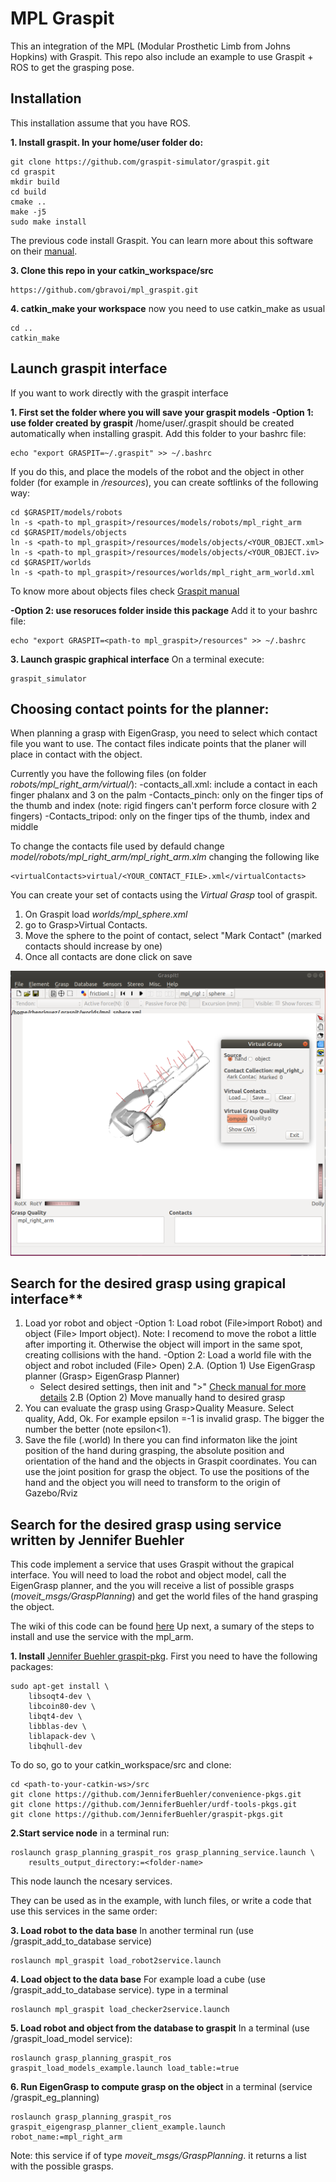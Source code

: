 # MPL Graspit
This an integration of the MPL (Modular Prosthetic Limb from Johns Hopkins) with Graspit.
This repo also include an example to use Graspit + ROS to get the grasping pose.


## Installation
This installation assume that you have ROS.

**1. Install graspit. In your home/user folder do:**
```
git clone https://github.com/graspit-simulator/graspit.git
cd graspit
mkdir build
cd build
cmake ..
make -j5
sudo make install
```

The previous code install Graspit. You can learn more about this software on their [manual](https://graspit-simulator.github.io/build/html/getting_started.html).


**3. Clone this repo in your catkin_workspace/src**
```
https://github.com/gbravoi/mpl_graspit.git
```

**4. catkin_make your workspace**
now you need to use catkin_make as usual
```
cd ..
catkin_make
```

## Launch graspit interface
If you want to work directly with the graspit interface

**1. First set the folder where you will save your graspit models**
**-Option 1: use folder created by graspit**
/home/user/.graspit  should be created automatically when installing graspit.
Add this folder to your bashrc  file:
```
echo "export GRASPIT=~/.graspit" >> ~/.bashrc    
```

If you do this, and place the models of the robot and the object in other folder (for example in *<path-to mpl_graspit>/resources*), you can create softlinks of the following way:

```
cd $GRASPIT/models/robots
ln -s <path-to mpl_graspit>/resources/models/robots/mpl_right_arm
cd $GRASPIT/models/objects
ln -s <path-to mpl_graspit>/resources/models/objects/<YOUR_OBJECT.xml>
ln -s <path-to mpl_graspit>/resources/models/objects/<YOUR_OBJECT.iv>
cd $GRASPIT/worlds
ln -s <path-to mpl_graspit>/resources/worlds/mpl_right_arm_world.xml
```

To know more about objects files check [Graspit manual](https://graspit-simulator.github.io/build/html/data_files_bodies.html)

**-Option 2: use resoruces folder inside this package**
Add it to your bashrc  file:
```
echo "export GRASPIT=<path-to mpl_graspit>/resources" >> ~/.bashrc    
```


**3. Launch graspic graphical interface**
On a terminal execute:
```
graspit_simulator
```



## Choosing contact points for the planner:
When planning a grasp with EigenGrasp, you need to select which contact file you want to use. 
The contact files indicate points that the planer will place in contact with the object.

Currently you have the following files (on folder *robots/mpl_right_arm/virtual/*):
-contacts_all.xml: include a contact in each finger phalanx and 3 on the palm
-Contacts_pinch: only on the finger tips of the thumb and index (note: rigid fingers can't perform force closure with 2 fingers)
-Contacts_tripod: only on the finger tips of the thumb, index and middle

To change the contacts file used by defauld change *model/robots/mpl_right_arm/mpl_right_arm.xlm* changing the following like
```
<virtualContacts>virtual/<YOUR_CONTACT_FILE>.xml</virtualContacts>
```


You can create your set of contacts using the *Virtual Grasp* tool of graspit.
1. On Graspit load *worlds/mpl_sphere.xml*
2. go to Grasp>Virtual Contacts.
3. Move the sphere to the point of contact, select "Mark Contact" (marked contacts should increase by one)
4. Once all contacts are done click on save

![Alt text](readme_img/create_contacts.png?raw=true "Create Hand contacts")


## Search for the desired grasp using grapical interface**
1.  Load yor robot and object
    -Option 1: Load robot (File>import Robot) and object (File> Import object). Note: I recomend to move the robot a little after importing it. Otherwise the object will import in the same spot, creating collisions with the hand.
    -Option 2: Load a world file with the object and robot included (File> Open)
2.A. (Option 1) Use EigenGrasp planner (Grasp> EigenGrasp Planner) 
    - Select desired settings, then init and ">" [Check manual for more details](https://graspit-simulator.github.io/build/html/grasp_planning_eg.html)
2.B (Option 2) Move manually hand to desired grasp
3. You can evaluate the grasp using Grasp>Quality Measure. Select quality, Add, Ok. For example epsilon =-1 is invalid grasp. The bigger the number the better (note epsilon<1).
4. Save the file (.world) In there you can find informaton like the joint position of the hand during grasping, the absolute position and orientation of the hand and the objects in  Graspit coordinates. You can use the joint position for grasp the object. To use the positions of the hand and the object you will need to transform to the origin of Gazebo/Rviz

## Search for the desired grasp using service written by Jennifer Buehler
This code implement a service that uses Graspit without the grapical interface. You will need to load the robot and object model, call the EigenGrasp planner, and the you will receive a list of possible grasps (*moveit_msgs/GraspPlanning*) and get the world files of the hand grasping the object.

The wiki of this code can be found [here](https://github.com/JenniferBuehler/graspit-pkgs/wiki/grasp_planning_graspit_ros)
Up next, a sumary of the steps to install and use the service with the mpl_arm.

**1. Install** [Jennifer Buehler graspit-pkg](https://github.com/JenniferBuehler/graspit-pkgs/wiki/Installation). 
First you need to have the following packages:
```
sudo apt-get install \
    libsoqt4-dev \
    libcoin80-dev \
    libqt4-dev \
    libblas-dev \
    liblapack-dev \
    libqhull-dev
```

To do so, go to your catkin_workspace/src and clone:
```
cd <path-to-your-catkin-ws>/src
git clone https://github.com/JenniferBuehler/convenience-pkgs.git
git clone https://github.com/JenniferBuehler/urdf-tools-pkgs.git
git clone https://github.com/JenniferBuehler/graspit-pkgs.git
```


**2.Start service node**
in a terminal run:
```
roslaunch grasp_planning_graspit_ros grasp_planning_service.launch \
    results_output_directory:=<folder-name>
```
This node launch the ncesary services. 

They can be used as in the example, with lunch files, or write a code that use this services in the same order:

**3. Load robot to the data base**
In another terminal run (use /graspit_add_to_database service)
```
roslaunch mpl_graspit load_robot2service.launch
```

**4. Load object to the data base**
For example load a cube (use /graspit_add_to_database service). type in a terminal
```
roslaunch mpl_graspit load_checker2service.launch
```

**5. Load robot and object from the database to graspit**
In a terminal (use /graspit_load_model service):
```
roslaunch grasp_planning_graspit_ros graspit_load_models_example.launch load_table:=true
```

**6. Run EigenGrasp to compute grasp on the object**
in a terminal (service /graspit_eg_planning)
```
roslaunch grasp_planning_graspit_ros graspit_eigengrasp_planner_client_example.launch robot_name:=mpl_right_arm
```

Note: this service if of type *moveit_msgs/GraspPlanning*. it returns a list with the possible grasps.

